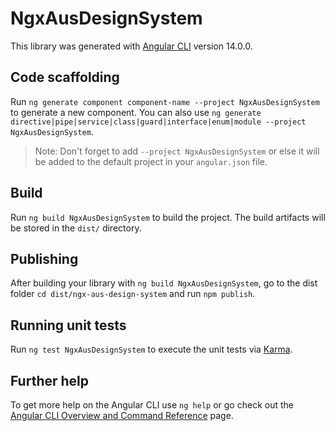 # NgxAusDesignSystem

This library was generated with [Angular CLI](https://github.com/angular/angular-cli) version 14.0.0.

## Code scaffolding

Run `ng generate component component-name --project NgxAusDesignSystem` to generate a new component. You can also use `ng generate directive|pipe|service|class|guard|interface|enum|module --project NgxAusDesignSystem`.
> Note: Don't forget to add `--project NgxAusDesignSystem` or else it will be added to the default project in your `angular.json` file. 

## Build

Run `ng build NgxAusDesignSystem` to build the project. The build artifacts will be stored in the `dist/` directory.

## Publishing

After building your library with `ng build NgxAusDesignSystem`, go to the dist folder `cd dist/ngx-aus-design-system` and run `npm publish`.

## Running unit tests

Run `ng test NgxAusDesignSystem` to execute the unit tests via [Karma](https://karma-runner.github.io).

## Further help

To get more help on the Angular CLI use `ng help` or go check out the [Angular CLI Overview and Command Reference](https://angular.io/cli) page.
